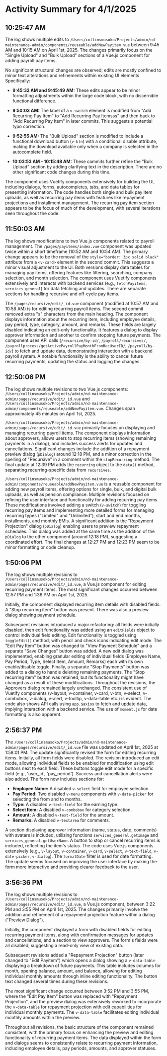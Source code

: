 # Activity Summary for 4/1/2025

## 10:25:47 AM
The log shows multiple edits to `/Users/collinsmusoko/Projects/admin/nd-maintenance-admin/components/reuseable/addNewPayitem.vue` between 9:45 AM and 10:15 AM on April 1st, 2025.  The changes primarily focus on the "Single Upload" and "Bulk Upload" sections of a Vue.js component for adding payroll pay items.

No significant structural changes are observed; edits are mostly confined to minor text alterations and refinements within existing UI elements.  Specifically:

* **9:45:32 AM and 9:45:49 AM:** These edits appear to be minor formatting adjustments within the large code block, with no discernible functional difference.

* **9:50:03 AM:** The label of a `v-switch` element is modified from "Add Recurring Pay Item" to "Add Recurring Pay Itemsss" and then back to "Add Recurring Pay Item" in later commits. This suggests a potential typo correction.


* **9:52:55 AM:** The "Bulk Upload" section is modified to include a functional download button (`v-btn`) with a conditional disable attribute, making the download available only when a company is selected in the autocomplete field.

* **10:03:53 AM - 10:15:48 AM:**  These commits further refine the "Bulk Upload" section by adding clarifying text in the description. There are no other significant code changes during this time.

The component uses Vuetify components extensively for building the UI, including dialogs, forms, autocompletes, tabs, and data tables for presenting information.  The code handles both single and bulk pay item uploads, as well as recurring pay items with features like repayment projections and installment management.  The recurring pay item section appears to be the focus of much of the development, with several iterations seen throughout the code.


## 11:50:03 AM
The log shows modifications to two Vue.js components related to payroll management.  The `/pages/payitems/index.vue` component was updated twice within a short timeframe (10:52 AM and 10:54 AM). The primary change appears to be the removal of the `style="border: 3px solid black"` attribute from a `<v-card>` element in the second commit. This suggests a minor visual adjustment to the UI.  Both versions display data tables for managing pay items, offering features like filtering, searching,  company selection, and month selection.  The component uses Vuetify components extensively and interacts with backend services (e.g., `fetchPayitems`, `services_general`) for data fetching and updates.  There are separate sections for handling recursive and off-cycle pay items.

The `/pages/recursive/edit/_id.vue` component (modified at 10:57 AM and 10:58 AM) is for editing recurring payroll items. The second commit removed extra "s" characters from the main heading. The component displays information about the recurring item, including employee details, pay period, type, category, amount, and remarks. These fields are largely disabled indicating an edit-only functionality. It features a dialog to display approver information and another to confirm stopping future payments.  The component uses API calls (`/recursive/by-id/`, `/payroll/recursives/`, `/payrollprocess/getActivePayrollPayMonthFromRecUserID/`, `/payroll/by-id/`) to fetch and update data, demonstrating interaction with a backend payroll system.  A notable functionality is the ability to cancel future recurring payments, updating the status and logging the changes.


## 12:50:06 PM
The log shows multiple revisions to two Vue.js components: `/Users/collinsmusoko/Projects/admin/nd-maintenance-admin/pages/recursive/edit/_id.vue` and `/Users/collinsmusoko/Projects/admin/nd-maintenance-admin/components/reuseable/addNewPayitem.vue`.  Changes span approximately 45 minutes on April 1st, 2025.

`/Users/collinsmusoko/Projects/admin/nd-maintenance-admin/pages/recursive/edit/_id.vue` primarily focuses on displaying and managing recurring payroll items.  The component displays information about approvers, allows users to stop recurring items (showing remaining payments in a dialog), and includes success alerts for updates and cancellations.  Significant changes include the addition of a repayment preview dialog (`pDialog`) around 12:18 PM, and a minor correction in the spelling of "Recursive" in a comment within the `stopRecurring` method. The final update at 12:39 PM adds the `recurring` object to the `data()` method, separating recurring-specific data from `recursives`.


`/Users/collinsmusoko/Projects/admin/nd-maintenance-admin/components/reuseable/addNewPayitem.vue` is a reusable component for adding new payroll items, offering options for single, bulk, and digital bulk uploads, as well as pension compliance.  Multiple revisions focused on refining the user interface and functionality for adding recurring pay items.  These modifications involved adding a switch (`v-switch`) for toggling recurring pay items and implementing more detailed forms for managing recurring types ("Limited" and "Unlimited"), start and end months, installments, and monthly EMIs.  A significant addition is the "Repayment Projection" dialog (`pDialog`) enabling users to preview repayment schedules. This dialog was added at the same time as the addition of the `pDialog` to the other component (around 12:18 PM), suggesting a coordinated effort.  The final changes at 12:27 PM and 12:23 PM seem to be minor formatting or code cleanup.


## 1:50:06 PM
The log shows multiple revisions to `/Users/collinsmusoko/Projects/admin/nd-maintenance-admin/pages/recursive/edit/_id.vue`, a Vue.js component for editing recurring payment items.  The most significant changes occurred between 12:57 PM and 1:36 PM on April 1st, 2025.

Initially, the component displayed recurring item details with disabled fields.  A "Stop recurring item" button was present.  There was also a preview dialog showing payment schedule.

Subsequent revisions introduced a major refactoring:  all fields were initially disabled, then  edit functionality was added using an `editFields` object to control individual field editing.  Edit functionality is toggled using `toggleEdit()` method, with pencil and check icons indicating edit mode.  The "Edit Pay Item" button was changed to "View Payment Schedule" and a separate "Save Changes" button was added.  A new edit dialog was implemented, enabling granular editing of individual fields (Employee Name, Pay Period, Type, Select Item, Amount, Remarks) each with its own enable/disable toggle.  Finally, a separate "Stop Payments" button was added to a dialog to handle deleting remaining payments.  The "Stop recurring item" button was retained, but its functionality might have changed as a result of these modifications.  Throughout the revisions, the Approvers dialog remained largely unchanged.  The consistent use of Vuetify components (v-layout, v-container, v-card, v-btn, v-select, v-combobox, v-dialog, v-alert, v-tooltip, v-data-table etc.) is evident.  The code also shows API calls using `app.$axios` to fetch and update data, implying interaction with a backend service.  The use of `moment.js` for date formatting is also apparent.


## 2:56:37 PM
The `/Users/collinsmusoko/Projects/admin/nd-maintenance-admin/pages/recursive/edit/_id.vue` file was updated on April 1st, 2025 at 1:58:01 PM.  The update significantly revised the form for editing recurring items.  Initially, all form fields were disabled. The revision introduced an edit mode, allowing individual fields to be enabled for modification using edit buttons next to each field.  These buttons toggle edit mode for a specific field (e.g., 'user_id', 'pay_period').  Success and cancellation alerts were also added.  The form now includes sections for:

* **Employee Name:** A disabled `v-select` field for employee selection.
* **Pay Period:**  Two disabled `v-menu` components with `v-date-picker` for selecting the from and to months.
* **Type:** A disabled `v-text-field` for the earning type.
* **Select Item:** A disabled `v-combobox` for category selection.
* **Amount:** A disabled `v-text-field` for the amount.
* **Remarks:** A disabled `v-textarea` for comments.

A section displaying approver information (name, status, date, comments) with avatars is included, utilizing functions `services_general.getImage` and `services_general.getUserName`. A button to stop or cancel recurring items is included, reflecting the item's status.  The code uses Vue.js components extensively (e.g., `v-layout`, `v-container`, `v-card`, `v-select`, `v-text-field`, `v-date-picker`, `v-dialog`). The `formatDate` filter is used for date formatting.  The update seems focused on improving the user interface by making the form more interactive and providing clearer feedback to the user.


## 3:56:36 PM
The log shows multiple revisions to `/Users/collinsmusoko/Projects/admin/nd-maintenance-admin/pages/recursive/edit/_id.vue`, a Vue.js component,  between 3:22 PM and 3:55 PM on April 1st, 2025.  The changes primarily involve the addition and refinement of a repayment projection feature within a dialog ("Preview Dialog").


Initially, the component displayed a form with disabled fields for editing recurring payment items, along with confirmation messages for updates and cancellations, and a section to view approvers.  The form's fields were all disabled, suggesting a read-only view of existing data.

Subsequent revisions added a "Repayment Projection" button (later changed to "Edit Payitem") which opens a dialog showing a `v-data-table`  displaying a breakdown of future payments. This table includes columns for month, opening balance, amount, and balance, allowing for editing individual monthly amounts through inline editing functionality.  The button text changed several times during these revisions.


The most significant change occurred between 3:52 PM and 3:55 PM, where the "Edit Pay Item" button was replaced with "Repayment Projection", and the preview dialog was extensively reworked to incorporate the `v-data-table` for repayment projection with edit capabilities for individual monthly payments. The  `v-data-table` facilitates editing individual monthly amounts within the preview.


Throughout all revisions, the basic structure of the component remained consistent, with the primary focus on enhancing the preview and editing functionality of recurring payment items. The data displayed within the form and dialogs seems to consistently relate to recurring payment information, including employee details, pay periods, amounts, and approver statuses.
